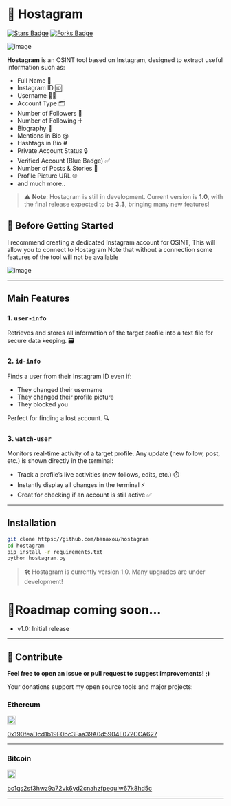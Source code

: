 # 🔴 Hostagram 

<a href="https://github.com/banaxou/hostagram/"><img src="https://img.shields.io/github/stars/banaxou/hostagram" alt="Stars Badge" /></a>
<a href="https://github.com/banaxou/hostagram/network/members"><img src="https://img.shields.io/github/forks/banaxou/hostagram" alt="Forks Badge" /></a>

![image](https://github.com/user-attachments/assets/72532e05-2bc1-43e0-9410-a049e7716660)

**Hostagram** is an OSINT tool based on Instagram, designed to extract useful information such as:

* Full Name 📛  
* Instagram ID 🆔  
* Username 🧑‍💻  
* Account Type 🗂️  
* Number of Followers 👥  
* Number of Following ➕  
* Biography 📝  
* Mentions in Bio @  
* Hashtags in Bio #  
* Private Account Status 🔒  
* Verified Account (Blue Badge) ✅  
* Number of Posts & Stories 📸  
* Profile Picture URL 🌐  
* and much more..

> ⚠️ **Note**: Hostagram is still in development. Current version is **1.0**, with the final release expected to be **3.3**, bringing many new features!

## 🚨 Before Getting Started
I recommend creating a dedicated Instagram account for OSINT, This will allow you to connect to Hostagram Note that without a connection some features of the tool will not be available


![image](https://github.com/user-attachments/assets/eba7ab50-87f8-46c1-8a79-3932a724e2c9)

---

## Main Features

### 1. `user-info`  
Retrieves and stores all information of the target profile into a text file for secure data keeping. 🗃️

### 2. `id-info`  
Finds a user from their Instagram ID even if:  
* They changed their username  
* They changed their profile picture  
* They blocked you  

Perfect for finding a lost account. 🔍

### 3. `watch-user`  
Monitors real-time activity of a target profile. Any update (new follow, post, etc.) is shown directly in the terminal:

* Track a profile’s live activities (new follows, edits, etc.) ⏱️  
* Instantly display all changes in the terminal ⚡  
* Great for checking if an account is still active ✅  

---

## Installation

```bash
git clone https://github.com/banaxou/hostagram
cd hostagram
pip install -r requirements.txt
python hostagram.py
```
> 🛠️ Hostagram is currently version 1.0. Many upgrades are under development!



 # 🚀Roadmap coming soon...

* v1.0: Initial release



---

## 🪷 Contribute

**Feel free to open an issue or pull request to suggest improvements! ;)**

Your donations support my open source tools and major projects:

### Ethereum  
<img src="https://upload.wikimedia.org/wikipedia/commons/0/05/Ethereum_logo_2014.svg" width="20">  

[0x190feaDcd1b19F0bc3Faa39A0d5904E072CCA627](https://etherscan.io/address/0x190feaDcd1b19F0bc3Faa39A0d5904E072CCA627)

---

### Bitcoin  

<img src="https://upload.wikimedia.org/wikipedia/commons/4/46/Bitcoin.svg" width="20"> 

[bc1qs2sf3hwz9a72vk6yd2cnahzfpequlw67k8hd5c](https://blockchair.com/bitcoin/address/bc1qs2sf3hwz9a72vk6yd2cnahzfpequlw67k8hd5c)

---
